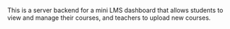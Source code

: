 This is a server backend for  a mini LMS dashboard that allows students to view and manage their courses, and teachers to upload new courses.
